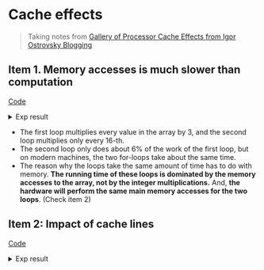 # Cache effects

> Taking notes from [Gallery of Processor Cache Effects from Igor Ostrovsky Blogging](http://igoro.com/archive/gallery-of-processor-cache-effects/)


## Item 1. Memory accesses is much slower than computation

[Code](../benchmark_playground/cache_behavior_item_1.h)

<details><summary markdown="span">Exp result</summary>


```cpp
void computeBaseline(std::array<int, arrSz>& arr) {
  for (int i = 0; i < arrSz; ++i) {
    arr[i] *= 3;
  }
}

//v.s.

void computeEvery16(std::array<int, arrSz>& arr) {
  for (int i = 0; i < arrSz; i += 16) {
    arr[i] *= 3;
  }
}
```
...

```bash
------------------------------------------------------
Benchmark            Time             CPU   Iterations
------------------------------------------------------
BM_Baseline      0.134 ms        0.134 ms         5303
BM_Every16       0.141 ms        0.141 ms         4815
```

</details>

- The first loop multiplies every value in the array by 3, and the second loop multiplies only every 16-th.
- The second loop only does about 6% of the work of the first loop, but on modern machines, the two for-loops take about the same time.
- The reason why the loops take the same amount of time has to do with memory. **The running time of these loops is dominated by the memory accesses to the array, not by the integer multiplications.** And, **the hardware will perform the same main memory accesses for the two loops**. (Check item 2)

## Item 2: Impact of cache lines

[Code](../benchmark_playground/cache_behavior_item_2.h)

<details><summary markdown="span">Exp result</summary>


```cpp
void computeEveryStep(std::array<int, arrSz>& arr, int stepSz) {
  for (int i = 0; i < arrSz; i += stepSz) {
    arr[i] *= 3;
  }
}
```
...

```bash
-----------------------------------------------------------------------
Benchmark                             Time             CPU   Iterations
-----------------------------------------------------------------------
BM_CacheLineEffect_Step/1         0.252 ms        0.252 ms         2787
BM_CacheLineEffect_Step/2         0.133 ms        0.133 ms         5322
BM_CacheLineEffect_Step/4         0.133 ms        0.133 ms         5221
BM_CacheLineEffect_Step/8         0.121 ms        0.121 ms         5728
BM_CacheLineEffect_Step/16        0.125 ms        0.125 ms         5323
BM_CacheLineEffect_Step/32        0.115 ms        0.115 ms         6185
BM_CacheLineEffect_Step/64        0.080 ms        0.080 ms         8745
BM_CacheLineEffect_Step/128       0.043 ms        0.043 ms        16317
BM_CacheLineEffect_Step/256       0.016 ms        0.016 ms        43357
BM_CacheLineEffect_Step/512       0.010 ms        0.010 ms        75267
BM_CacheLineEffect_Step/1024      0.005 ms        0.005 ms       151489
```

- (Although not directly in my exp result when step size 16) while step is in the range from 1 to 16, the running time of the for-loop hardly changes. But from 16 onwards, the running time is halved each time we double the step.
- The reason behind this is that today’s CPUs do not access memory byte by byte. Instead, **they fetch memory in chunks of (typically) 64 bytes, called cache lines**.
- When you read a particular memory location, the entire cache line is fetched from the main memory into the cache. And, **accessing other values from the same cache line is cheap!**
- Since 16 ints take up 64 bytes (one cache line), for-loops with a step between 1 and 16 have to touch the same number of cache lines: all of the cache lines in the array. But once the step is 32, we’ll only touch roughly every other cache line, and once it is 64, only every fourth.
- Understanding of cache lines can be important for certain types of program optimizations. For example, alignment of data may determine whether an operation touches one or two cache lines. As we saw in the example above, this can easily mean that in the misaligned case, the operation will be twice slower.
